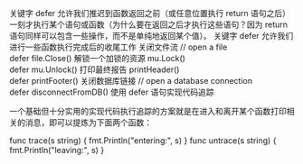 关键字 defer 允许我们推迟到函数返回之前（或任意位置执行 return 语句之后）一刻才执行某个语句或函数（为什么要在返回之后才执行这些语句？因为 return 语句同样可以包含一些操作，而不是单纯地返回某个值）。
关键字 defer 允许我们进行一些函数执行完成后的收尾工作
关闭文件流 
// open a file  
defer file.Close()
解锁一个加锁的资源 
mu.Lock()  
defer mu.Unlock() 
打印最终报告
printHeader()  
defer printFooter()
关闭数据库链接
// open a database connection  
defer disconnectFromDB()
使用 defer 语句实现代码追踪

一个基础但十分实用的实现代码执行追踪的方案就是在进入和离开某个函数打印相关的消息，即可以提炼为下面两个函数：

func trace(s string) { fmt.Println("entering:", s) }
func untrace(s string) { fmt.Println("leaving:", s) }